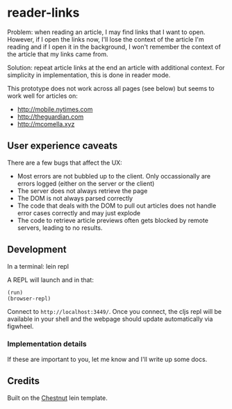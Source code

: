 # reader-links
Problem: when reading an article, I may find links that I want to open.
However, if I open the links now, I'll lose the
context of the article I'm reading and if I open it in the background,
I won't remember the context of the article that my links came from.

Solution: repeat article links at the end an article with additional
context. For simplicity in implementation, this is done in reader mode.

This prototype does not work across all pages (see below) but seems to
work well for articles on:
* http://mobile.nytimes.com
* http://theguardian.com
* http://mcomella.xyz

## User experience caveats
There are a few bugs that affect the UX:
* Most errors are not bubbled up to the client. Only occassionally are errors
logged (either on the server or the client)
* The server does not always retrieve the page
* The DOM is not always parsed correctly
* The code that deals with the DOM to pull out articles does not handle error
cases correctly and may just explode
* The code to retrieve article previews often gets blocked by remote servers,
leading to no results.

## Development
In a terminal:
    lein repl

A REPL will launch and in that:

    (run)
    (browser-repl)

Connect to `http://localhost:3449/`. Once you connect, the cljs repl will be
available in your shell and the webpage should update automatically via
figwheel.

### Implementation details
If these are important to you, let me know and I'll write up some docs.

## Credits
Built on the [Chestnut][] lein template.

[Chestnut]: https://github.com/plexus/chestnut
